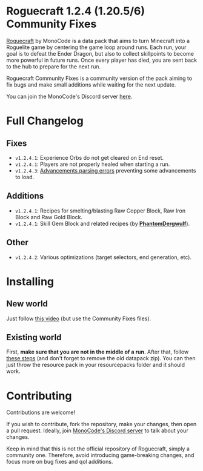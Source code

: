 # Roguecraft 1.2.4 (1.20.5/6) Community Fixes
[Roguecraft](https://modrinth.com/datapack/rogue-craft) by MonoCode is a data pack that aims to turn Minecraft into a Roguelite game by centering the game loop around runs. Each run, your goal is to defeat the Ender Dragon, but also to collect skillpoints to become more powerful in future runs. Once every player has died, you are sent back to the hub to prepare for the next run.

Roguecraft Community Fixes is a community version of the pack aiming to fix bugs and make small additions while waiting for the next update.

You can join the MonoCode's Discord server [here](https://discord.gg/d5FxfTYUqQ).


# Full Changelog
## Fixes
- `v1.2.4.1`: Experience Orbs do not get cleared on End reset.
- `v1.2.4.1`: Players are not properly healed when starting a run.
- `v1.2.4.3`: [Advancements parsing errors](https://discord.com/channels/1114531442052059168/1260640057379786842) preventing some advancements to load.
## Additions
- `v1.2.4.1`: Recipes for smelting/blasting Raw Copper Block, Raw Iron Block and Raw Gold Block.
- `v1.2.4.1`: Skill Gem Block and related recipes (by **[PhantomDergwulf](https://github.com/PhantomDergwulf)**).
## Other
- `v1.2.4.2`: Various optimizations (target selectors, end generation, etc).

# Installing
## New world
Just follow [this video](https://youtu.be/HNJ_3RvlkSc) (but use the Community Fixes files).
## Existing world
First, **make sure that you are not in the middle of a run**. After that, follow [these steps](https://minecraft.wiki/w/Tutorials/Installing_a_data_pack#In_an_existing_world) (and don't forget to remove the old datapack zip). You can then just throw the resource pack in your resourcepacks folder and it should work.

# Contributing
Contributions are welcome!

If you wish to contribute, fork the repository, make your changes, then open a pull request.
Ideally, join [MonoCode's Discord server](https://discord.gg/d5FxfTYUqQ) to talk about your changes.

Keep in mind that this is not the official repository of Roguecraft, simply a community one. Therefore, avoid introducing game-breaking changes, and focus more on bug fixes and qol additions.
